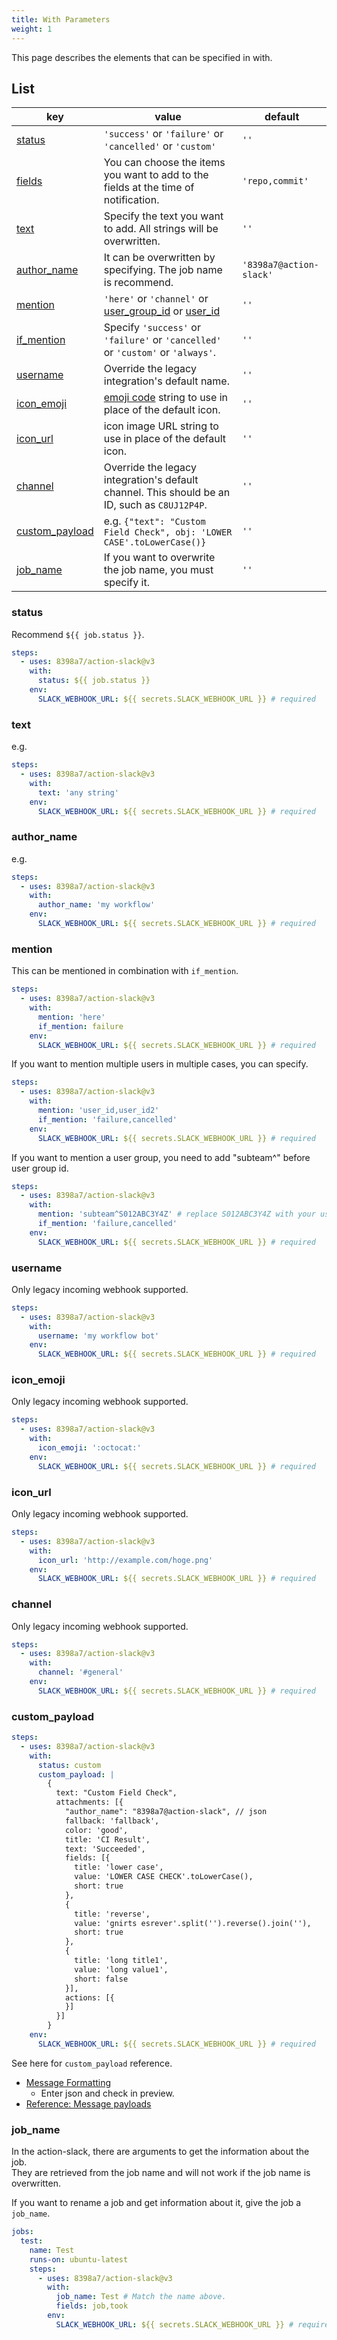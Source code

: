 ```yaml
---
title: With Parameters
weight: 1
---
```


This page describes the elements that can be specified in with.

## List

| key                                    | value                                                                                                                                                                                                | default                 |
| -------------------------------------- | ---------------------------------------------------------------------------------------------------------------------------------------------------------------------------------------------------- | ----------------------- |
| [status](#status)                 | `'success'` or `'failure'` or `'cancelled'` or `'custom'`                                                                                                                                            | `''`                    |
| [fields](/usage/fields)                      | You can choose the items you want to add to the fields at the time of notification.                                                                                                                  | `'repo,commit'`         |
| [text](#text)                     | Specify the text you want to add. All strings will be overwritten.                                                                                                                                   | `''`                    |
| [author_name](#author_name)       | It can be overwritten by specifying. The job name is recommend.                                                                                                                                      | `'8398a7@action-slack'` |
| [mention](#mention)               | `'here'` or `'channel'` or [user_group_id](https://api.slack.com/reference/surfaces/formatting#mentioning-groups) or [user_id](https://api.slack.com/reference/surfaces/formatting#mentioning-users) | `''`                    |
| [if_mention](#mention)            | Specify `'success'` or `'failure'` or `'cancelled'` or `'custom'` or `'always'`.                                                                                                                     | `''`                    |
| [username](#username)             | Override the legacy integration's default name.                                                                                                                                                      | `''`                    |
| [icon_emoji](#icon_emoji)         | [emoji code](https://www.webfx.com/tools/emoji-cheat-sheet/) string to use in place of the default icon.                                                                                             | `''`                    |
| [icon_url](#icon_url)             | icon image URL string to use in place of the default icon.                                                                                                                                           | `''`                    |
| [channel](#channel)               | Override the legacy integration's default channel. This should be an ID, such as `C8UJ12P4P`.                                                                                                        | `''`                    |
| [custom_payload](#custom_payload) | e.g. `{"text": "Custom Field Check", obj: 'LOWER CASE'.toLowerCase()}`                                                                                                                               | `''`                    |
| [job_name](#job_name)             | If you want to overwrite the job name, you must specify it.                                                                                                                                          | `''`                    |

### status

Recommend `${{ job.status }}`.

```yaml
steps:
  - uses: 8398a7/action-slack@v3
    with:
      status: ${{ job.status }}
    env:
      SLACK_WEBHOOK_URL: ${{ secrets.SLACK_WEBHOOK_URL }} # required
```

### text

e.g.

```yaml
steps:
  - uses: 8398a7/action-slack@v3
    with:
      text: 'any string'
    env:
      SLACK_WEBHOOK_URL: ${{ secrets.SLACK_WEBHOOK_URL }} # required
```

### author_name

e.g.

```yaml
steps:
  - uses: 8398a7/action-slack@v3
    with:
      author_name: 'my workflow'
    env:
      SLACK_WEBHOOK_URL: ${{ secrets.SLACK_WEBHOOK_URL }} # required
```

### mention

This can be mentioned in combination with `if_mention`.

```yaml
steps:
  - uses: 8398a7/action-slack@v3
    with:
      mention: 'here'
      if_mention: failure
    env:
      SLACK_WEBHOOK_URL: ${{ secrets.SLACK_WEBHOOK_URL }} # required
```

If you want to mention multiple users in multiple cases, you can specify.

```yaml
steps:
  - uses: 8398a7/action-slack@v3
    with:
      mention: 'user_id,user_id2'
      if_mention: 'failure,cancelled'
    env:
      SLACK_WEBHOOK_URL: ${{ secrets.SLACK_WEBHOOK_URL }} # required
```

If you want to mention a user group, you need to add "subteam^" before user group id. 

```yaml
steps:
  - uses: 8398a7/action-slack@v3
    with:
      mention: 'subteam^S012ABC3Y4Z' # replace S012ABC3Y4Z with your user group id 
      if_mention: 'failure,cancelled'
    env:
      SLACK_WEBHOOK_URL: ${{ secrets.SLACK_WEBHOOK_URL }} # required
```


### username

Only legacy incoming webhook supported.

```yaml
steps:
  - uses: 8398a7/action-slack@v3
    with:
      username: 'my workflow bot'
    env:
      SLACK_WEBHOOK_URL: ${{ secrets.SLACK_WEBHOOK_URL }} # required
```

### icon_emoji

Only legacy incoming webhook supported.

```yaml
steps:
  - uses: 8398a7/action-slack@v3
    with:
      icon_emoji: ':octocat:'
    env:
      SLACK_WEBHOOK_URL: ${{ secrets.SLACK_WEBHOOK_URL }} # required
```

### icon_url

Only legacy incoming webhook supported.

```yaml
steps:
  - uses: 8398a7/action-slack@v3
    with:
      icon_url: 'http://example.com/hoge.png'
    env:
      SLACK_WEBHOOK_URL: ${{ secrets.SLACK_WEBHOOK_URL }} # required
```

### channel

Only legacy incoming webhook supported.

```yaml
steps:
  - uses: 8398a7/action-slack@v3
    with:
      channel: '#general'
    env:
      SLACK_WEBHOOK_URL: ${{ secrets.SLACK_WEBHOOK_URL }} # required
```

### custom_payload

```yaml
steps:
  - uses: 8398a7/action-slack@v3
    with:
      status: custom
      custom_payload: |
        {
          text: "Custom Field Check",
          attachments: [{
            "author_name": "8398a7@action-slack", // json
            fallback: 'fallback',
            color: 'good',
            title: 'CI Result',
            text: 'Succeeded',
            fields: [{
              title: 'lower case',
              value: 'LOWER CASE CHECK'.toLowerCase(),
              short: true
            },
            {
              title: 'reverse',
              value: 'gnirts esrever'.split('').reverse().join(''),
              short: true
            },
            {
              title: 'long title1',
              value: 'long value1',
              short: false
            }],
            actions: [{
            }]
          }]
        }
    env:
      SLACK_WEBHOOK_URL: ${{ secrets.SLACK_WEBHOOK_URL }} # required
```

See here for `custom_payload` reference.

- [Message Formatting](https://api.slack.com/docs/messages/builder)
  - Enter json and check in preview.
- [Reference: Message payloads](https://api.slack.com/reference/messaging/payload)

### job_name

In the action-slack, there are arguments to get the information about the job.  
They are retrieved from the job name and will not work if the job name is overwritten.

If you want to rename a job and get information about it, give the job a `job_name`.

```yaml
jobs:
  test:
    name: Test
    runs-on: ubuntu-latest
    steps:
      - uses: 8398a7/action-slack@v3
        with:
          job_name: Test # Match the name above.
          fields: job,took
        env:
          SLACK_WEBHOOK_URL: ${{ secrets.SLACK_WEBHOOK_URL }} # required
```
